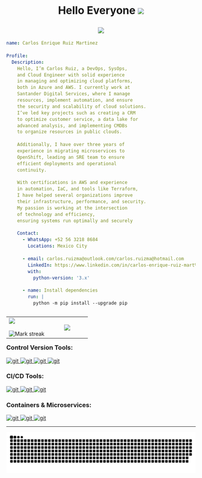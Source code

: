 <h1><p align='center'>Hello Everyone <img src = "https://raw.githubusercontent.com/MartinHeinz/MartinHeinz/master/wave.gif" width = 30px> </h1></p>

<p align='center'><a href="https://github.com/DenverCoder1/readme-typing-svg"><img src="https://readme-typing-svg.herokuapp.com/?font=Time+New+Roman&color=%23C8BE25&size=25&center=true&vCenter=true&width=600&height=100&lines=Azure+Cloud+Engineer+;Azure+DevOps+Engineer;SiteRealability+Engineer;AWS+Cloud+Engineer;Always+learning+new+things"></a></p>


```YAML
name: Carlos Enrique Ruiz Martinez

Profile:
  Description:
    Hello, I’m Carlos Ruiz, a DevOps, SysOps,
    and Cloud Engineer with solid experience
    in managing and optimizing cloud platforms,
    both in Azure and AWS. I currently work at
    Santander Digital Services, where I manage
    resources, implement automation, and ensure
    the security and scalability of cloud solutions.
    I’ve led key projects such as creating a CRM
    to optimize customer service, a data lake for
    advanced analysis, and implementing CMDBs
    to organize resources in public clouds.
    
    Additionally, I have over three years of
    experience in migrating microservices to
    OpenShift, leading an SRE team to ensure
    efficient deployments and operational
    continuity.
    
    With certifications in AWS and experience
    in automation, IaC, and tools like Terraform,
    I have helped several organizations improve
    their infrastructure, performance, and security.
    My passion is working at the intersection
    of technology and efficiency,
    ensuring systems run optimally and securely

    Contact:
      - WhatsApp: +52 56 3218 8684
        Locations: Mexico City

      - email: carlos.ruizma@outlook.com/carlos.ruizma@hotmail.com
        LinkedIn: https://www.linkedin.com/in/carlos-enrique-ruiz-mart%C3%ADnez-3506b3147/
        with:
          python-version: '3.x'

      - name: Install dependencies
        run: |
          python -m pip install --upgrade pip
```

<table align="left">
<tr border="none">
<td width="50%" align="center">
  <img  align="left"  src="https://github-readme-stats.vercel.app/api?username=ElioChiu&theme=dark&show_icons=true&count_private=true" />
  <br></br>
  <img  title="🔥 Get streak stats for your profile at git.io/streak-stats" alt="Mark streak" src="https://github-readme-streak-stats.herokuapp.com/?user=ElioChiu&theme=dark&hide_border=false" /> 
</td>


<td width="50%" align="center">

  <img  align="center"  src="https://github-readme-stats.anuraghazra1.vercel.app/api/top-langs/?username=ElioChiu&theme=dark&hide_border=false&no-bg=true&no-frame=true&langs_count=7"/>

  </td>
</tr>
</table>

------

<div align="left">
  <h3>Control Version Tools:</h3>
    <p><a href="https://git-scm.com/" target="_blank" rel="noreferrer"> <img src="https://www.vectorlogo.zone/logos/git-scm/git-scm-icon.svg" alt="git" width="40" height="40"/></a><a href="https://gitlab.com/" target="_blank" rel="gitlab"> <img src="https://www.vectorlogo.zone/logos/gitlab/gitlab-icon.svg" alt="git" width="40" height="40"/></a><a href="https://github.com/" target="_blank" rel="github"> <img src="https://www.vectorlogo.zone/logos/github/github-tile.svg" alt="git" width="40" height="40"/></a><a href="https://dev.azure.com/" target="_blank" rel="github"> <img src="https://raw.githubusercontent.com/benc-uk/icon-collection/e33ee714d05a24a81cf6ccd967ef34b22cb77e65/azure-patterns/azure-repos.svg" alt="git" width="40" height="40"/></a></p>
</div>

<div align="left">
  <h3>CI/CD Tools:</h3>
    <p><a href="https://jenkins.com/" target="_blank" rel="jenkins"> <img src="https://www.vectorlogo.zone/logos/jenkins/jenkins-icon.svg" alt="git" width="40" height="40"/></a><a href="https://docs.github.com/es/actions" target="_blank" rel="ghactions"> <img src="https://www.vectorlogo.zone/logos/github/github-icon.svg" alt="git" width="40" height="40"/></a><a href="https://dev.azure.com" target="_blank" rel="azpipeline"> <img src="https://raw.githubusercontent.com/benc-uk/icon-collection/e33ee714d05a24a81cf6ccd967ef34b22cb77e65/azure-patterns/azure-pipelines.svg" alt="git" width="40" height="40"/></a></p>  
</div>

<div align="left">
  <h3>Containers & Microservices:</h3>
    <p><a href="https://openshift.com/" target="_blank" rel="openshift"> <img src="https://www.vectorlogo.zone/logos/openshift/openshift-icon.svg" alt="git" width="40" height="40"/></a><a href="https://docker.io/" target="_blank" rel="Docker"> <img src="https://www.vectorlogo.zone/logos/docker/docker-icon.svg" alt="git" width="40" height="40"/></a><a href="https://kubernetes.io/" target="_blank" rel="Kubernetes"> <img src="https://www.vectorlogo.zone/logos/kubernetes/kubernetes-icon.svg" alt="git" width="40" height="40"/></a></p>
</div>

--------

<p align="center">
  <img  src="https://raw.githubusercontent.com/Elanza-48/Elanza-48/main/resources/img/github-contribution-grid-snake.svg"
    alt="example" />
</p>
